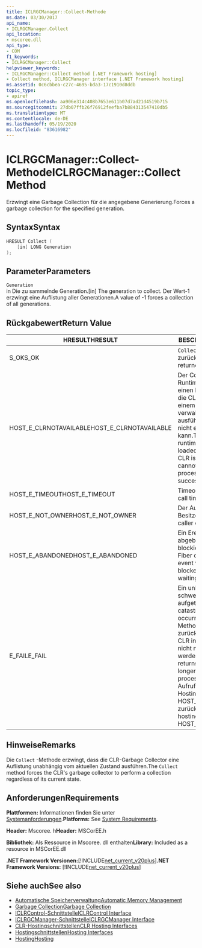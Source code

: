 ```yaml
---
title: ICLRGCManager::Collect-Methode
ms.date: 03/30/2017
api_name:
- ICLRGCManager.Collect
api_location:
- mscoree.dll
api_type:
- COM
f1_keywords:
- ICLRGCManager::Collect
helpviewer_keywords:
- ICLRGCManager::Collect method [.NET Framework hosting]
- Collect method, ICLRGCManager interface [.NET Framework hosting]
ms.assetid: 0c6cbbea-c27c-4695-bda3-17c1910d8ddb
topic_type:
- apiref
ms.openlocfilehash: aa906e314c408b7653e611b07d7ad21d4519b715
ms.sourcegitcommit: 27db07ffb26f76912feefba7b884313547410db5
ms.translationtype: MT
ms.contentlocale: de-DE
ms.lasthandoff: 05/19/2020
ms.locfileid: "83616982"
---
```

# <a name="iclrgcmanagercollect-method"></a><span data-ttu-id="06ad2-102">ICLRGCManager::Collect-Methode</span><span class="sxs-lookup"><span data-stu-id="06ad2-102">ICLRGCManager::Collect Method</span></span>
<span data-ttu-id="06ad2-103">Erzwingt eine Garbage Collection für die angegebene Generierung.</span><span class="sxs-lookup"><span data-stu-id="06ad2-103">Forces a garbage collection for the specified generation.</span></span>  
  
## <a name="syntax"></a><span data-ttu-id="06ad2-104">Syntax</span><span class="sxs-lookup"><span data-stu-id="06ad2-104">Syntax</span></span>  
  
```cpp  
HRESULT Collect (  
    [in] LONG Generation  
);  
```  
  
## <a name="parameters"></a><span data-ttu-id="06ad2-105">Parameter</span><span class="sxs-lookup"><span data-stu-id="06ad2-105">Parameters</span></span>  
 `Generation`  
 <span data-ttu-id="06ad2-106">in Die zu sammelnde Generation.</span><span class="sxs-lookup"><span data-stu-id="06ad2-106">[in] The generation to collect.</span></span> <span data-ttu-id="06ad2-107">Der Wert-1 erzwingt eine Auflistung aller Generationen.</span><span class="sxs-lookup"><span data-stu-id="06ad2-107">A value of -1 forces a collection of all generations.</span></span>  
  
## <a name="return-value"></a><span data-ttu-id="06ad2-108">Rückgabewert</span><span class="sxs-lookup"><span data-stu-id="06ad2-108">Return Value</span></span>  
  
|<span data-ttu-id="06ad2-109">HRESULT</span><span class="sxs-lookup"><span data-stu-id="06ad2-109">HRESULT</span></span>|<span data-ttu-id="06ad2-110">BESCHREIBUNG</span><span class="sxs-lookup"><span data-stu-id="06ad2-110">Description</span></span>|  
|-------------|-----------------|  
|<span data-ttu-id="06ad2-111">S_OK</span><span class="sxs-lookup"><span data-stu-id="06ad2-111">S_OK</span></span>|<span data-ttu-id="06ad2-112">`Collect`wurde erfolgreich zurückgegeben.</span><span class="sxs-lookup"><span data-stu-id="06ad2-112">`Collect` returned successfully.</span></span>|  
|<span data-ttu-id="06ad2-113">HOST_E_CLRNOTAVAILABLE</span><span class="sxs-lookup"><span data-stu-id="06ad2-113">HOST_E_CLRNOTAVAILABLE</span></span>|<span data-ttu-id="06ad2-114">Der Common Language Runtime (CLR) wurde nicht in einen Prozess geladen, oder die CLR befindet sich in einem Zustand, in dem Sie verwalteten Code nicht ausführen oder den-Befehl nicht erfolgreich verarbeiten kann.</span><span class="sxs-lookup"><span data-stu-id="06ad2-114">The common language runtime (CLR) has not been loaded into a process, or the CLR is in a state in which it cannot run managed code or process the call successfully.</span></span>|  
|<span data-ttu-id="06ad2-115">HOST_E_TIMEOUT</span><span class="sxs-lookup"><span data-stu-id="06ad2-115">HOST_E_TIMEOUT</span></span>|<span data-ttu-id="06ad2-116">Timeout des Aufrufes.</span><span class="sxs-lookup"><span data-stu-id="06ad2-116">The call timed out.</span></span>|  
|<span data-ttu-id="06ad2-117">HOST_E_NOT_OWNER</span><span class="sxs-lookup"><span data-stu-id="06ad2-117">HOST_E_NOT_OWNER</span></span>|<span data-ttu-id="06ad2-118">Der Aufrufer ist nicht Besitzer der Sperre.</span><span class="sxs-lookup"><span data-stu-id="06ad2-118">The caller does not own the lock.</span></span>|  
|<span data-ttu-id="06ad2-119">HOST_E_ABANDONED</span><span class="sxs-lookup"><span data-stu-id="06ad2-119">HOST_E_ABANDONED</span></span>|<span data-ttu-id="06ad2-120">Ein Ereignis wurde abgebrochen, während ein blockierter Thread oder eine Fiber darauf wartete.</span><span class="sxs-lookup"><span data-stu-id="06ad2-120">An event was canceled while a blocked thread or fiber was waiting on it.</span></span>|  
|<span data-ttu-id="06ad2-121">E_FAIL</span><span class="sxs-lookup"><span data-stu-id="06ad2-121">E_FAIL</span></span>|<span data-ttu-id="06ad2-122">Ein unbekannter schwerwiegender Fehler ist aufgetreten.</span><span class="sxs-lookup"><span data-stu-id="06ad2-122">An unknown catastrophic failure occurred.</span></span> <span data-ttu-id="06ad2-123">Nachdem eine Methode E_FAIL zurückgegeben hat, kann die CLR innerhalb des Prozesses nicht mehr verwendet werden.</span><span class="sxs-lookup"><span data-stu-id="06ad2-123">After a method returns E_FAIL, the CLR is no longer usable within the process.</span></span> <span data-ttu-id="06ad2-124">Nachfolgende Aufrufe von Hostingmethoden geben HOST_E_CLRNOTAVAILABLE zurück.</span><span class="sxs-lookup"><span data-stu-id="06ad2-124">Subsequent calls to hosting methods return HOST_E_CLRNOTAVAILABLE.</span></span>|  
  
## <a name="remarks"></a><span data-ttu-id="06ad2-125">Hinweise</span><span class="sxs-lookup"><span data-stu-id="06ad2-125">Remarks</span></span>  
 <span data-ttu-id="06ad2-126">Die `Collect` -Methode erzwingt, dass die CLR-Garbage Collector eine Auflistung unabhängig vom aktuellen Zustand ausführen.</span><span class="sxs-lookup"><span data-stu-id="06ad2-126">The `Collect` method forces the CLR's garbage collector to perform a collection regardless of its current state.</span></span>  
  
## <a name="requirements"></a><span data-ttu-id="06ad2-127">Anforderungen</span><span class="sxs-lookup"><span data-stu-id="06ad2-127">Requirements</span></span>  
 <span data-ttu-id="06ad2-128">**Plattformen:** Informationen finden Sie unter [Systemanforderungen](../../get-started/system-requirements.md).</span><span class="sxs-lookup"><span data-stu-id="06ad2-128">**Platforms:** See [System Requirements](../../get-started/system-requirements.md).</span></span>  
  
 <span data-ttu-id="06ad2-129">**Header:** Mscoree. h</span><span class="sxs-lookup"><span data-stu-id="06ad2-129">**Header:** MSCorEE.h</span></span>  
  
 <span data-ttu-id="06ad2-130">**Bibliothek:** Als Ressource in Mscoree. dll enthalten</span><span class="sxs-lookup"><span data-stu-id="06ad2-130">**Library:** Included as a resource in MSCorEE.dll</span></span>  
  
 <span data-ttu-id="06ad2-131">**.NET Framework Versionen:**[!INCLUDE[net_current_v20plus](../../../../includes/net-current-v20plus-md.md)]</span><span class="sxs-lookup"><span data-stu-id="06ad2-131">**.NET Framework Versions:** [!INCLUDE[net_current_v20plus](../../../../includes/net-current-v20plus-md.md)]</span></span>  
  
## <a name="see-also"></a><span data-ttu-id="06ad2-132">Siehe auch</span><span class="sxs-lookup"><span data-stu-id="06ad2-132">See also</span></span>

- [<span data-ttu-id="06ad2-133">Automatische Speicherverwaltung</span><span class="sxs-lookup"><span data-stu-id="06ad2-133">Automatic Memory Management</span></span>](../../../standard/automatic-memory-management.md)
- [<span data-ttu-id="06ad2-134">Garbage Collection</span><span class="sxs-lookup"><span data-stu-id="06ad2-134">Garbage Collection</span></span>](../../../standard/garbage-collection/index.md)
- [<span data-ttu-id="06ad2-135">ICLRControl-Schnittstelle</span><span class="sxs-lookup"><span data-stu-id="06ad2-135">ICLRControl Interface</span></span>](iclrcontrol-interface.md)
- [<span data-ttu-id="06ad2-136">ICLRGCManager-Schnittstelle</span><span class="sxs-lookup"><span data-stu-id="06ad2-136">ICLRGCManager Interface</span></span>](iclrgcmanager-interface.md)
- [<span data-ttu-id="06ad2-137">CLR-Hostingschnittstellen</span><span class="sxs-lookup"><span data-stu-id="06ad2-137">CLR Hosting Interfaces</span></span>](clr-hosting-interfaces.md)
- [<span data-ttu-id="06ad2-138">Hostingschnittstellen</span><span class="sxs-lookup"><span data-stu-id="06ad2-138">Hosting Interfaces</span></span>](hosting-interfaces.md)
- [<span data-ttu-id="06ad2-139">Hosting</span><span class="sxs-lookup"><span data-stu-id="06ad2-139">Hosting</span></span>](index.md)
